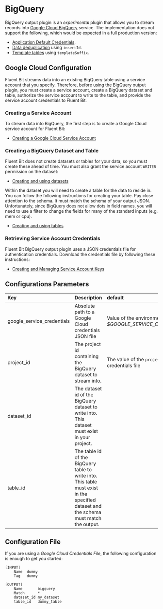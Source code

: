 # BigQuery

BigQuery output plugin is an _experimental_ plugin that allows you to stream records into [Google Cloud BigQuery](https://cloud.google.com/bigquery/) service. The implementation does not support the following, which would be expected in a full production version:

* [Application Default Credentials](https://cloud.google.com/docs/authentication/production).
* [Data deduplication](https://cloud.google.com/bigquery/streaming-data-into-bigquery) using `insertId`.
* [Template tables](https://cloud.google.com/bigquery/streaming-data-into-bigquery) using `templateSuffix`.

## Google Cloud Configuration

Fluent Bit streams data into an existing BigQuery table using a service account that you specify. Therefore, before using the BigQuery output plugin, you must create a service account, create a BigQuery dataset and table, authorize the service account to write to the table, and provide the service account credentials to Fluent Bit.

### Creating a Service Account

To stream data into BigQuery, the first step is to create a Google Cloud service account for Fluent Bit:

* [Creating a Google Cloud Service Account](https://cloud.google.com/iam/docs/creating-managing-service-accounts)

### Creating a BigQuery Dataset and Table

Fluent Bit does not create datasets or tables for your data, so you must create these ahead of time. You must also grant the service account `WRITER` permission on the dataset:

* [Creating and using datasets](https://cloud.google.com/bigquery/docs/datasets)

Within the dataset you will need to create a table for the data to reside in. You can follow the following instructions for creating your table. Pay close attention to the schema. It must match the schema of your output JSON. Unfortunately, since BigQuery does not allow dots in field names, you will need to use a filter to change the fields for many of the standard inputs \(e.g, mem or cpu\).

* [Creating and using tables](https://cloud.google.com/bigquery/docs/tables)

### Retrieving Service Account Credentials

Fluent Bit BigQuery output plugin uses a JSON credentials file for authentication credentials. Download the credentials file by following these instructions:

* [Creating and Managing Service Account Keys](https://cloud.google.com/iam/docs/creating-managing-service-account-keys)

## Configurations Parameters

| Key | Description | default |
| :--- | :--- | :--- |
| google\_service\_credentials | Absolute path to a Google Cloud credentials JSON file | Value of the environment variable _$GOOGLE\_SERVICE\_CREDENTIALS_ |
| project\_id | The project id containing the BigQuery dataset to stream into. | The value of the `project_id` in the credentials file |
| dataset\_id | The dataset id of the BigQuery dataset to write into. This dataset must exist in your project. |  |
| table\_id | The table id of the BigQuery table to write into. This table must exist in the specified dataset and the schema must match the output. |  |

## Configuration File

If you are using a _Google Cloud Credentials File_, the following configuration is enough to get you started:

```text
[INPUT]
    Name  dummy
    Tag   dummy

[OUTPUT]
    Name       bigquery
    Match      *
    dataset_id my_dataset
    table_id   dummy_table
```

